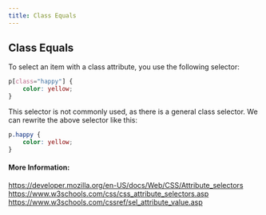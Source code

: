 ```yaml
---
title: Class Equals
---
```

## Class Equals
To select an item with a class attribute, you use the following selector:

```css
p[class="happy"] {
    color: yellow;
}
```

This selector is not commonly used, as there is a general class selector. We can rewrite the above selector like this:

```css
p.happy {
    color: yellow;
}
```

#### More Information:
https://developer.mozilla.org/en-US/docs/Web/CSS/Attribute_selectors
https://www.w3schools.com/css/css_attribute_selectors.asp
https://www.w3schools.com/cssref/sel_attribute_value.asp

